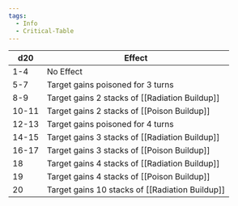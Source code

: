 ```yaml
---
tags:
  - Info
  - Critical-Table
---
```


| d20   | Effect                                          |
| ----- | ----------------------------------------------- |
| 1-4   | No Effect                                       |
| 5-7   | Target gains poisoned for 3 turns               |
| 8-9   | Target gains 2 stacks of [[Radiation Buildup]]  |
| 10-11 | Target gains 2 stacks of [[Poison Buildup]]     |
| 12-13 | Target gains poisoned for 4 turns               |
| 14-15 | Target gains 3 stacks of [[Radiation Buildup]]  |
| 16-17 | Target gains 3 stacks of [[Poison Buildup]]     |
| 18    | Target gains 4 stacks of [[Radiation Buildup]]  |
| 19    | Target gains 4 stacks of [[Poison Buildup]]     |
| 20    | Target gains 10 stacks of [[Radiation Buildup]] |
